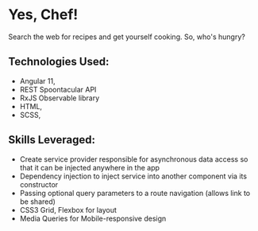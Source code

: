 # Yes, Chef!

Search the web for recipes and get yourself cooking. So, who's hungry?

## Technologies Used:

- Angular 11,  
- REST Spoontacular API
- RxJS Observable library
- HTML, 
- SCSS, 

## Skills Leveraged: 
- Create service provider responsible for asynchronous data access so that it can be injected anywhere in the app
- Dependency injection to inject service into another component via its constructor
- Passing optional query parameters to a route navigation (allows link to be shared)
- CSS3 Grid, Flexbox for layout
- Media Queries for Mobile-responsive design